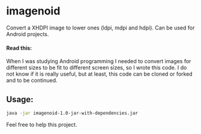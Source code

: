 # imagenoid

Convert a XHDPI image to lower ones (ldpi, mdpi and hdpi). Can be used for Android projects.

#### Read this:
When I was studying Android programming I needed to convert images for different sizes to be fit to different screen sizes, so I wrote this code. I do not know if it is really useful, but at least, this code can be cloned or forked and to be continued.

## Usage:

```bash
java -jar imagenoid-1.0-jar-with-dependencies.jar
```

Feel free to help this project.
